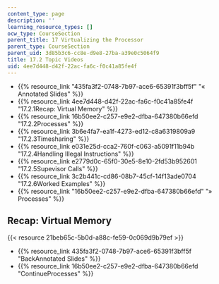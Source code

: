 ```yaml
---
content_type: page
description: ''
learning_resource_types: []
ocw_type: CourseSection
parent_title: 17 Virtualizing the Processor
parent_type: CourseSection
parent_uid: 3d85b3c6-cc8e-d9e8-27ba-a39e0c5064f9
title: 17.2 Topic Videos
uid: 4ee7d448-d42f-22ac-fa6c-f0c41a85fe4f
---
```


*   {{% resource_link "435fa3f2-0748-7b97-ace6-65391f3bff5f" "« Annotated Slides" %}}
*   {{% resource_link 4ee7d448-d42f-22ac-fa6c-f0c41a85fe4f "17.2.1Recap: Virtual Memory" %}}
*   {{% resource_link 16b50ee2-c257-e9e2-dfba-647380b66efd "17.2.2Processes" %}}
*   {{% resource_link 3b6e4fa7-ea1f-4273-ed12-c8a6319809a9 "17.2.3Timesharing" %}}
*   {{% resource_link e031e25d-cca2-760f-c063-a5091f11b94b "17.2.4Handling Illegal Instructions" %}}
*   {{% resource_link e2779d0c-65f0-30e5-8e10-2fd53b952601 "17.2.5Supevisor Calls" %}}
*   {{% resource_link 3c2b441c-cd86-08b7-45cf-14f13ade0704 "17.2.6Worked Examples" %}}
*   {{% resource_link "16b50ee2-c257-e9e2-dfba-647380b66efd" "» Processes" %}}

Recap: Virtual Memory
---------------------

{{< resource 21beb65c-5b0d-a88c-fe59-0c069d9b79ef >}}

*   {{% resource_link 435fa3f2-0748-7b97-ace6-65391f3bff5f "BackAnnotated Slides" %}}
*   {{% resource_link 16b50ee2-c257-e9e2-dfba-647380b66efd "ContinueProcesses" %}}